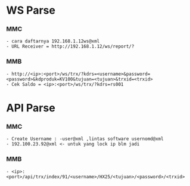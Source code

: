 # WS Parse
### MMC
```
- cara daftarnya 192.168.1.12ws@xml
- URL Receiver = http://192.168.1.12/ws/report/?
```

### MMB 
```
- http://<ip>:<port>/ws/trx/?kdrs=<username>&password=<password>&kdproduk=KV100&tujuan=<tujuan>&trxid=<trxid>
- Cek Saldo = <ip>:<port>/ws/trx/?kdrs=rs001
```

# API Parse
### MMC
```
- Create Username : -user@xml ,lintas software usernomd@xml 
- 192.100.23.92@xml <- untuk yang lock ip blm jadi
```

### MMB
```
- <ip>:<port>/api/trx/index/91/<username>/HX25/<tujuan>/<password>/<trxid>
```
